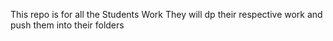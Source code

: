 This repo is for all the Students Work  They will dp their respective work and push them into their folders
